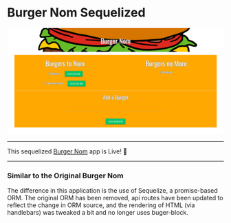 # Burger Nom Sequelized

![Burger Nom Home](/gitHubImg/burgerNom.png)

- - -
This sequelized [Burger Nom](https://sleepy-caverns-67493.herokuapp.com/) app is Live! :hamburger:
- - -

### Similar to the Original Burger Nom

The difference in this application is the use of Sequelize, a promise-based ORM. The original ORM has been removed, api routes have been updated to reflect the change in ORM source, and the rendering of HTML (via handlebars) was tweaked a bit and no longer uses buger-block.
